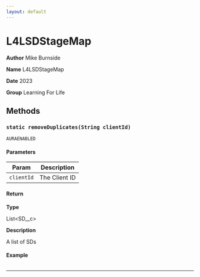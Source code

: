 ```yaml
---
layout: default
---
```

# L4LSDStageMap



**Author** Mike Burnside


**Name** L4LSDStageMap


**Date** 2023


**Group** Learning For Life

## Methods
### `static removeDuplicates(String clientId)`

`AURAENABLED`
#### Parameters

|Param|Description|
|---|---|
|`clientId`|The Client ID|

#### Return

**Type**

List&lt;SD__c&gt;

**Description**

A list of SDs

#### Example
```apex
```


---
